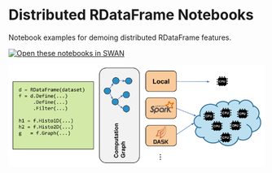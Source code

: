 # Distributed RDataFrame Notebooks
Notebook examples for demoing distributed RDataFrame features.

[<img class="open_in_swan" data-path="basic" alt="Open these notebooks in SWAN" src="https://swanserver.web.cern.ch/swanserver/images/badge_swan_white_150.png">][repo_url]

[repo_url]:https://cern.ch/swanserver/cgi-bin/go?projurl=https://github.com/etejedor/distrdf-dimuon-analysis.git

![Distributed RDataFrane](./DistRDF_architecture.png)
